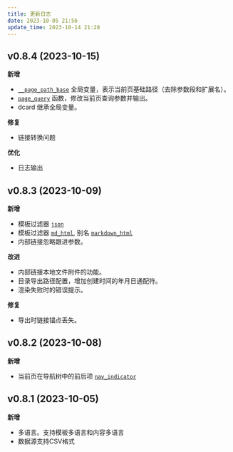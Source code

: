 ```yaml
---
title: 更新日志
date: 2023-10-05 21:56
update_time: 2023-10-14 21:28
---
```


## v0.8.4 (2023-10-15)

**新增**

- [`__page_path_base`](数据结构#系统全局变量) 全局变量，表示当前页基础路径（去除参数段和扩展名）。
- [`page_query`](内置函数#page_query) 函数，修改当前页查询参数并输出。
- dcard 继承全局变量。

**修复**

- 链接转换问题

**优化**

- 日志输出


## v0.8.3 (2023-10-09)

**新增**

- 模板过滤器 [`json`](内置过滤器#json)
- 模板过滤器 [`md_html`](内置过滤器#markdown_html), 别名 [`markdown_html`](内置过滤器#markdown_html)
- 内部链接忽略跟进参数。

**改进**

- 内部链接本地文件附件的功能。
- 目录导出路径配置，增加创建时间的年月日通配符。
- 渲染失败时的错误提示。

**修复**

- 导出时链接锚点丢失。

## v0.8.2 (2023-10-08)

**新增**

- 当前页在导航树中的前后项 [`nav_indicator`](内置函数#nav_indicator)

## v0.8.1 (2023-10-05)

**新增**

- 多语言。支持模板多语言和内容多语言
- 数据源支持CSV格式